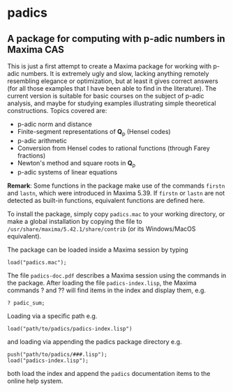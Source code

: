 # padics
## A package for computing with p-adic numbers in Maxima CAS

This is just a first attempt to create a Maxima package for
working with p-adic numbers. It is extremely ugly and slow, lacking 
anything remotely resembling elegance or optimization, but at least
it gives correct answers (for all those examples that I have been
able to find in the literature).
The current version is suitable for basic courses on the subject of p-adic
analysis, and maybe for studying examples illustrating simple theoretical
constructions.
Topics covered are:
* p-adic norm and distance
* Finite-segment representations of **Q**<sub>p</sub> (Hensel codes)
* p-adic arithmetic
* Conversion from Hensel codes to rational functions (through Farey fractions)
* Newton's method and square roots in **Q**<sub>p</sub>
* p-adic systems of linear equations

**Remark**: Some functions in the package make use of the commands
`firstn` and `lastn`, which were introduced in Maxima 5.39.
If `firstn` or `lastn` are not detected as built-in functions,
equivalent functions are defined here.

To install the package, simply copy `padics.mac` to your working
directory, or make a global installation by copying the file to
`/usr/share/maxima/5.42.1/share/contrib` (or its Windows/MacOS equivalent).

The package can be loaded inside a Maxima session by typing
```
load("padics.mac");
```

The file `padics-doc.pdf` describes a Maxima session using the commands in the package.
After loading the file `padics-index.lisp`, the Maxima commands ? and ?? will find items
in the index and display them, e.g. 
```
? padic_sum;
```
Loading via a specific path e.g. 
```
load("path/to/padics/padics-index.lisp")
```
and loading via appending the padics package directory e.g.
```
push("path/to/padics/###.lisp");
load("padics-index.lisp");
```
both load the index and append the `padics` documentation items to the online help system.
